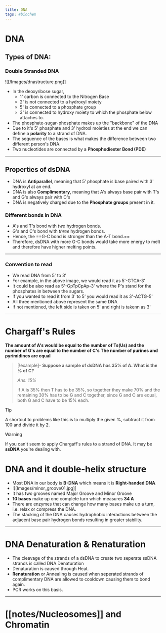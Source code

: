 ```yaml
---
title: DNA
tags: #biochem
---
```


# DNA
## Types of DNA:
### Double Stranded DNA
![[/Images/dnastructure.png]]
+ In  the deoxyribose sugar, 
	+ 1' carbon is connected to the Nitrogen Base
	+ 2' is not connected to a hydroxyl moiety
	+ 5' is connected to a phosphate group
	+ 3' is connected to hydroxy moiety to which the phosphate below attaches to.
+ The phosphate-sugar-phosphate makes up the "backbone" of the DNA
+ Due to it's 5' phosphate and 3' hydroxl moieties at the end we can define a **polarity** to a strand of DNA.
+ The sequence of the bases is what makes the difference between two different person's DNA.
+ Two nucleotides are connected by a **Phosphodiester Bond (PDE)** 
---
## Properties of dsDNA
+ DNA is **Antiparallel**, meaning that 5' phosphate is base paired with 3' hydroxyl at an end.
+ DNA is also **Complimentary**, meaning that A's always base pair with T's and G's always pair with C's
+ DNA is negatively charged due to the **Phosphate groups** present in it.
### Different bonds in DNA
+ A's and T's bond with *two* hydrogen bonds.
+ G's and C's bond with *three* hydrogen bonds.
+ Hence, the ==G-C bond is stronger than the A-T bond.==
+ Therefore, dsDNA with more G-C bonds would take more energy to melt and therefore have higher melting points.
---
### Convention to read
 + We read DNA from 5' to 3' 
 + For example, in the above image, we would read it as 5'-GTCA-3'
 + It could be also read as 5'-GpTpCpAp-3' where the P's stand for the phosphates in between the sugars.
 + If you wanted to read it from 3' to 5' you would read it as 3'-ACTG-5'
 + All three mentioned above represent the same DNA.
 + If not mentioned, the left side is taken on 5' and right is takenn as 3' 
---

# Chargaff's Rules
**The amount of A's would be equal to the number of Ts(Us) and the number of G's are equal to the number of C's**
**The number of purines and pyrimidines are equal**
>[!example]- **Suppose a sample of dsDNA has 35% of A. What is the % of C?**
>
>*Ans: 15%* 
>
>If A is 35% then T has to be 35%, so together they make 70% and the remaining 30% has to be G and C together, since G and C are equal, both G and C have to be 15% each.

>[!tip]
>  A shortcut to problems like this is to multiply the given %, subtract it from 100 and divide it by 2.

>[!warning] 
> If you can't seem to apply Chargaff's rules to a strand of DNA. It may be **ssDNA** you're dealing with.


# DNA and it double-helix structure
+ Most DNA in our body is **B-DNA** which means it is **Right-handed DNA**.
+ ![[Images/minor_groove01.jpg]]
+ It has two grooves named Major Groove and Minor Groove
+ **10 bases** make up one complete turn which measures **34 A**
+ There are enzymes that can change how many bases make up a turn, i.e. relax or compress the DNA.
+  The stacking of the DNA causes hydrophobic interactions between the adjacent base pair hydrogen bonds resulting in greater stability.
---
# DNA Denaturation & Renaturation
+ The cleavage of the strands of a dsDNA to create two seperate ssDNA strands is called DNA Denaturation
+ Denaturation is caused through Heat.
+ **Renaturation** or Annealing is caused when seperated strands of complimentary DNA are allowed to cooldown causing them to bond again. 
+ PCR works on this basis.
---
# [[notes/Nucleosomes]] and Chromatin




 